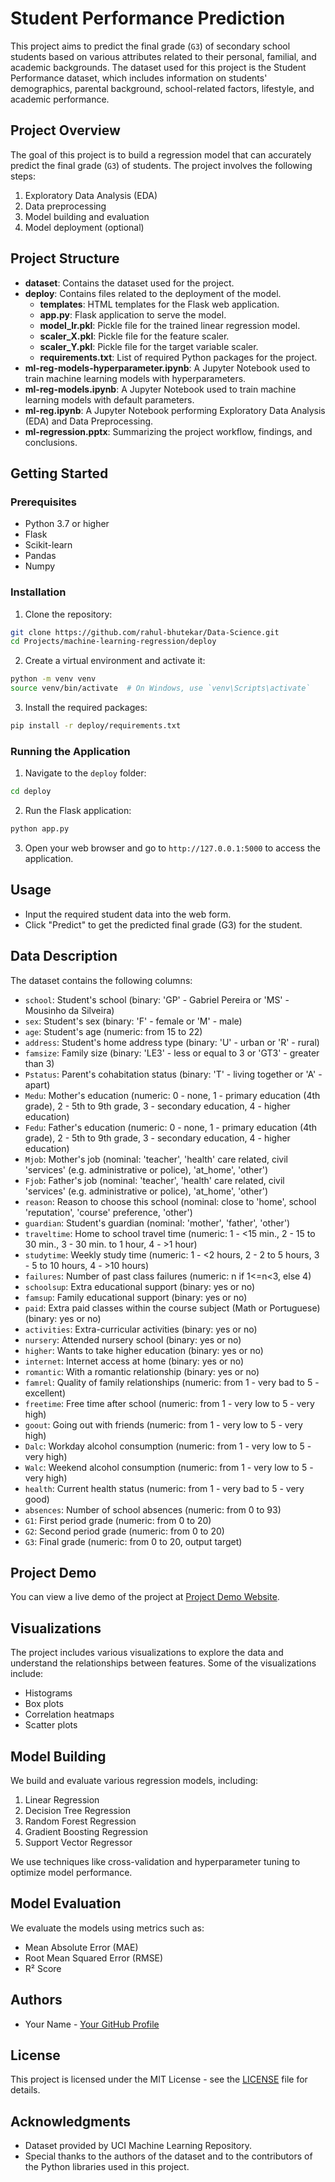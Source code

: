 # Student Performance Prediction

This project aims to predict the final grade (`G3`) of secondary school students based on various attributes related to their personal, familial, and academic backgrounds. The dataset used for this project is the Student Performance dataset, which includes information on students' demographics, parental background, school-related factors, lifestyle, and academic performance.

## Project Overview

The goal of this project is to build a regression model that can accurately predict the final grade (`G3`) of students. The project involves the following steps:

1. Exploratory Data Analysis (EDA)
2. Data preprocessing
4. Model building and evaluation
5. Model deployment (optional)

## Project Structure

- **dataset**: Contains the dataset used for the project.
- **deploy**: Contains files related to the deployment of the model.
  - **templates**: HTML templates for the Flask web application.
  - **app.py**: Flask application to serve the model.
  - **model_lr.pkl**: Pickle file for the trained linear regression model.
  - **scaler_X.pkl**: Pickle file for the feature scaler.
  - **scaler_Y.pkl**: Pickle file for the target variable scaler.
  - **requirements.txt**: List of required Python packages for the project.
- **ml-reg-models-hyperparameter.ipynb**: A Jupyter Notebook used to train machine learning models with hyperparameters.
- **ml-reg-models.ipynb**: A Jupyter Notebook used to train machine learning models with default parameters.
- **ml-reg.ipynb**: A Jupyter Notebook performing Exploratory Data Analysis (EDA) and Data Preprocessing.
- **ml-regression.pptx**: Summarizing the project workflow, findings, and conclusions.

## Getting Started

### Prerequisites

- Python 3.7 or higher
- Flask
- Scikit-learn
- Pandas
- Numpy

### Installation

1. Clone the repository:

```bash
git clone https://github.com/rahul-bhutekar/Data-Science.git
cd Projects/machine-learning-regression/deploy
```

2. Create a virtual environment and activate it:

```bash
python -m venv venv
source venv/bin/activate  # On Windows, use `venv\Scripts\activate`
```

3. Install the required packages:

```bash
pip install -r deploy/requirements.txt
```

### Running the Application

1. Navigate to the `deploy` folder:

```bash
cd deploy
```

2. Run the Flask application:

```bash
python app.py
```

3. Open your web browser and go to `http://127.0.0.1:5000` to access the application.

## Usage

- Input the required student data into the web form.
- Click "Predict" to get the predicted final grade (G3) for the student.

## Data Description

The dataset contains the following columns:

- `school`: Student's school (binary: 'GP' - Gabriel Pereira or 'MS' - Mousinho da Silveira)
- `sex`: Student's sex (binary: 'F' - female or 'M' - male)
- `age`: Student's age (numeric: from 15 to 22)
- `address`: Student's home address type (binary: 'U' - urban or 'R' - rural)
- `famsize`: Family size (binary: 'LE3' - less or equal to 3 or 'GT3' - greater than 3)
- `Pstatus`: Parent's cohabitation status (binary: 'T' - living together or 'A' - apart)
- `Medu`: Mother's education (numeric: 0 - none, 1 - primary education (4th grade), 2 - 5th to 9th grade, 3 - secondary education, 4 - higher education)
- `Fedu`: Father's education (numeric: 0 - none, 1 - primary education (4th grade), 2 - 5th to 9th grade, 3 - secondary education, 4 - higher education)
- `Mjob`: Mother's job (nominal: 'teacher', 'health' care related, civil 'services' (e.g. administrative or police), 'at_home', 'other')
- `Fjob`: Father's job (nominal: 'teacher', 'health' care related, civil 'services' (e.g. administrative or police), 'at_home', 'other')
- `reason`: Reason to choose this school (nominal: close to 'home', school 'reputation', 'course' preference, 'other')
- `guardian`: Student's guardian (nominal: 'mother', 'father', 'other')
- `traveltime`: Home to school travel time (numeric: 1 - <15 min., 2 - 15 to 30 min., 3 - 30 min. to 1 hour, 4 - >1 hour)
- `studytime`: Weekly study time (numeric: 1 - <2 hours, 2 - 2 to 5 hours, 3 - 5 to 10 hours, 4 - >10 hours)
- `failures`: Number of past class failures (numeric: n if 1<=n<3, else 4)
- `schoolsup`: Extra educational support (binary: yes or no)
- `famsup`: Family educational support (binary: yes or no)
- `paid`: Extra paid classes within the course subject (Math or Portuguese) (binary: yes or no)
- `activities`: Extra-curricular activities (binary: yes or no)
- `nursery`: Attended nursery school (binary: yes or no)
- `higher`: Wants to take higher education (binary: yes or no)
- `internet`: Internet access at home (binary: yes or no)
- `romantic`: With a romantic relationship (binary: yes or no)
- `famrel`: Quality of family relationships (numeric: from 1 - very bad to 5 - excellent)
- `freetime`: Free time after school (numeric: from 1 - very low to 5 - very high)
- `goout`: Going out with friends (numeric: from 1 - very low to 5 - very high)
- `Dalc`: Workday alcohol consumption (numeric: from 1 - very low to 5 - very high)
- `Walc`: Weekend alcohol consumption (numeric: from 1 - very low to 5 - very high)
- `health`: Current health status (numeric: from 1 - very bad to 5 - very good)
- `absences`: Number of school absences (numeric: from 0 to 93)
- `G1`: First period grade (numeric: from 0 to 20)
- `G2`: Second period grade (numeric: from 0 to 20)
- `G3`: Final grade (numeric: from 0 to 20, output target)

## Project Demo

You can view a live demo of the project at [Project Demo Website](https://ml-regression-project.onrender.com/).



## Visualizations

The project includes various visualizations to explore the data and understand the relationships between features. Some of the visualizations include:

- Histograms
- Box plots
- Correlation heatmaps
- Scatter plots

## Model Building
We build and evaluate various regression models, including:

1. Linear Regression
2. Decision Tree Regression
3. Random Forest Regression
4. Gradient Boosting Regression
5. Support Vector Regressor

We use techniques like cross-validation and hyperparameter tuning to optimize model performance.

## Model Evaluation
We evaluate the models using metrics such as:

- Mean Absolute Error (MAE)
- Root Mean Squared Error (RMSE)
- R² Score

## Authors

- Your Name - [Your GitHub Profile](https://github.com/yourusername)

## License

This project is licensed under the MIT License - see the [LICENSE](LICENSE) file for details.

## Acknowledgments

- Dataset provided by UCI Machine Learning Repository.
- Special thanks to the authors of the dataset and to the contributors of the Python libraries used in this project.